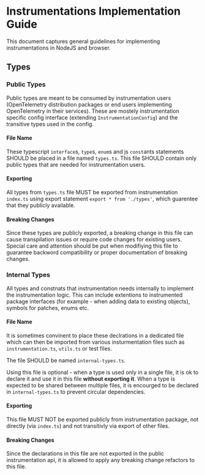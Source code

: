 # Instrumentations Implementation Guide

This document captures general guidelines for implementing instrumentations in NodeJS and browser.

## Types

### Public Types

Public types are meant to be consumed by instrumentation users (OpenTelemetry distribution packages or end users implementing OpenTelemetry in their services). These are mostely instrumentation specific config interface (extending `InstrumentationConfig`) and the transitive types used in the config.

#### File Name

These typescript `interface`s, `type`s, `enum`s and js `const`ants statements SHOULD be placed in a file named `types.ts`. This file SHOULD contain only public types that are needed for instrumentation users.

#### Exporting

All types from `types.ts` file MUST be exported from instrumentation `index.ts` using export statement `export * from './types'`, which guarentee that they publicly available.

#### Breaking Changes

Since these types are publicly exported, a breaking change in this file can cause transpilation issues or require code changes for existing users. Special care and attention should be put when modifiying this file to guarantee backword compatibility or proper documentation of breaking changes.

### Internal Types

All types and constnats that instrumentation needs internally to implement the instrumentation logic. This can include extentions to instrumented package interfaces (for example - when adding data to existing objects), symbols for patches, enums etc.

#### File Name

It is sometimes convinent to place these declrations in a dedicated file which can then be imported from various insturmentation files such as `instrumentation.ts`, `utils.ts` or test files.

The file SHOULD be named `internal-types.ts`.

Using this file is optional - when a type is used only in a single file, it is ok to declare it and use it in this file **without exporting it**. When a type is expected to be shared between multiple files, it is encourged to be declared in `internal-types.ts` to prevent circular dependencies.

#### Exporting

This file MUST NOT be exported publicly from instrumentation package, not directly (via `index.ts`) and not transitivly via export of other files.

#### Breaking Changes

Since the declarations in this file are not exported in the public instrumentation api, it is allowed to apply any breaking change refactors to this file.

